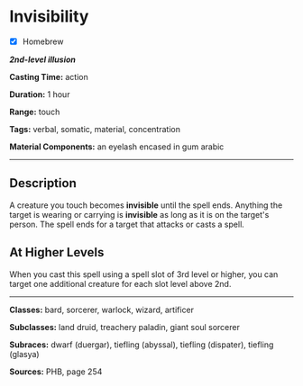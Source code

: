 # Invisibility

- [x] Homebrew

***2nd-level illusion***

**Casting Time:** action

**Duration:** 1 hour

**Range:** touch

**Tags:** verbal, somatic, material, concentration

**Material Components:** an eyelash encased in gum arabic

---

## Description
A creature you touch becomes **invisible** until the spell ends.
Anything the target is wearing or carrying is **invisible** as long as it is on the target's person.
The spell ends for a target that attacks or casts a spell.

## At Higher Levels
When you cast this spell using a spell slot of 3rd level or higher, you can target one additional creature for each slot level above 2nd.

---

**Classes:** bard, sorcerer, warlock, wizard, artificer

**Subclasses:** land druid, treachery paladin, giant soul sorcerer

**Subraces:** dwarf (duergar), tiefling (abyssal), tiefling (dispater), tiefling (glasya)

**Sources:** PHB, page 254

